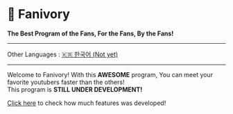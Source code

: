 # 🎉 Fanivory
**The Best Program of the Fans, For the Fans, By the Fans!**
<hr>

Other Languages : [🇰🇷 한국어 (Not yet)](/)
<hr>

Welcome to Fanivory! With this **AWESOME** program, You can meet your favorite youtubers faster than the others!
<br>
This program is **STILL UNDER DEVELOPMENT!**

[Click here](/TODOS.md) to check how much features was developed!


